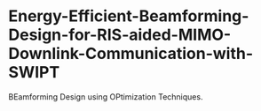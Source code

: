# Energy-Efficient-Beamforming-Design-for-RIS-aided-MIMO-Downlink-Communication-with-SWIPT
BEamforming Design using OPtimization Techniques.
